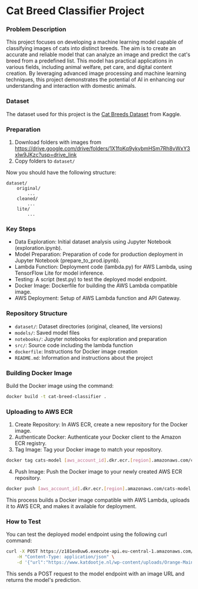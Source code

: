 # Cat Breed Classifier Project

### Problem Description
This project focuses on developing a machine learning model capable of classifying images of cats into distinct breeds. The aim is to create an accurate and reliable model that can analyze an image and predict the cat's breed from a predefined list. This model has practical applications in various fields, including animal welfare, pet care, and digital content creation. By leveraging advanced image processing and machine learning techniques, this project demonstrates the potential of AI in enhancing our understanding and interaction with domestic animals.

### Dataset
The dataset used for this project is the [Cat Breeds Dataset](https://www.kaggle.com/datasets/doctrinek/catbreedsrefined-7k) from Kaggle. 

### Preparation
1. Download folders with images from https://drive.google.com/drive/folders/1X1fpKq9ykybmHSm7Rh8vWxY3xlw9JKzc?usp=drive_link
2. Copy folders to `dataset/`

Now you should have the following structure:
```
dataset/
    original/
        ...
    cleaned/
        ...
    lite/
        ...
```

### Key Steps
* Data Exploration: Initial dataset analysis using Jupyter Notebook (exploration.ipynb).
* Model Preparation: Preparation of code for production deployment in Jupyter Notebook (prepare_to_prod.ipynb).
* Lambda Function: Deployment code (lambda.py) for AWS Lambda, using TensorFlow Lite for model inference.
* Testing: A script (test.py) to test the deployed model endpoint.
* Docker Image: Dockerfile for building the AWS Lambda compatible image.
* AWS Deployment: Setup of AWS Lambda function and API Gateway.

### Repository Structure
* `dataset/`: Dataset directories (original, cleaned, lite versions)
* `models/`: Saved model files
* `notebooks/`: Jupyter notebooks for exploration and preparation
* `src/`: Source code including the lambda function
* `dockerfile`: Instructions for Docker image creation
* `README.md`: Information and instructions about the project

### Building Docker Image

Build the Docker image using the command:
    
```bash
docker build -t cat-breed-classifier .
```

### Uploading to AWS ECR

1. Create Repository: In AWS ECR, create a new repository for the Docker image.
2. Authenticate Docker: Authenticate your Docker client to the Amazon ECR registry.
3. Tag Image: Tag your Docker image to match your repository.
```bash
docker tag cats-model [aws_account_id].dkr.ecr.[region].amazonaws.com/cats-model
```
4. Push Image: Push the Docker image to your newly created AWS ECR repository.
```bash
docker push [aws_account_id].dkr.ecr.[region].amazonaws.com/cats-model
```

This process builds a Docker image compatible with AWS Lambda, uploads it to AWS ECR, and makes it available for deployment.

### How to Test
You can test the deployed model endpoint using the following curl command:

```bash
curl -X POST https://z181ex0uw6.execute-api.eu-central-1.amazonaws.com/prod/predict \
    -H "Content-Type: application/json" \
    -d '{"url":"https://www.katdootje.nl/wp-content/uploads/Orange-Maine-Coon.webp"}'
```
This sends a POST request to the model endpoint with an image URL and returns the model's prediction.